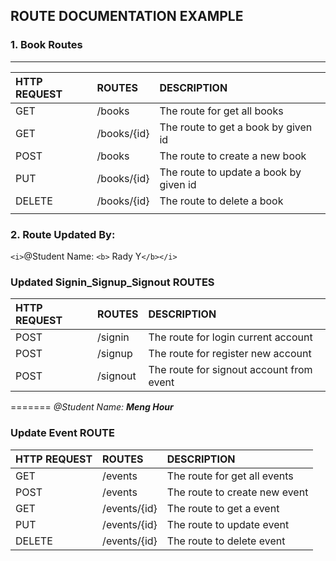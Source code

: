 ## ROUTE DOCUMENTATION EXAMPLE

### 1. Book Routes

---

| HTTP REQUEST | ROUTES      | DESCRIPTION                            |
| :----------- | :---------- | :------------------------------------- |
| GET          | /books      | The route for get all books            |
| GET          | /books/{id} | The route to get a book by given id    |
| POST         | /books      | The route to create a new book         |
| PUT          | /books/{id} | The route to update a book by given id |
| DELETE       | /books/{id} | The route to delete a book             |
|              |             |                                        |

### 2. Route Updated By:



`<i>`@Student Name: `<b>` Rady Y`</b></i>`

### Updated Signin_Signup_Signout ROUTES

| HTTP REQUEST | ROUTES   | DESCRIPTION                              |
| :----------- | :------- | :--------------------------------------- |
| POST         | /signin  | The route for login current account      |
| POST         | /signup  | The route for register new account       |
| POST         | /signout | The route for signout account from event |

=======
<i>@Student Name: <b> Meng Hour</b></i>

### Update Event ROUTE

| HTTP REQUEST  | ROUTES       | DESCRIPTION                   |
| :-------------| :------------| :-----------------------------|
| GET           | /events      | The route for get all events  |
| POST          | /events      | The route to create new event |
| GET           | /events/{id} | The route to get a event      |
| PUT           | /events/{id} | The route to update event     |
| DELETE        | /events/{id} | The route to delete event     | 
